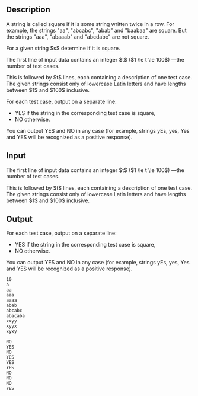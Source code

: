 ## Description

<div><p>A string is called <span class="tex-font-style-it">square</span> if it is some string written twice in a row. For example, the strings "<span class="tex-font-style-tt">aa</span>", "<span class="tex-font-style-tt">abcabc</span>", "<span class="tex-font-style-tt">abab</span>" and "<span class="tex-font-style-tt">baabaa</span>" are square. But the strings "<span class="tex-font-style-tt">aaa</span>", "<span class="tex-font-style-tt">abaaab</span>" and "<span class="tex-font-style-tt">abcdabc</span>" are not square.</p><p>For a given string $s$ determine if it is square.</p></div><div class="input-specification"><p>The first line of input data contains an integer $t$ ($1 \le t \le 100$)&nbsp;—the number of test cases.</p><p>This is followed by $t$ lines, each containing a description of one test case. The given strings consist only of lowercase Latin letters and have lengths between $1$ and $100$ inclusive.</p></div><div class="output-specification"><p>For each test case, output on a separate line:</p><ul> <li> <span class="tex-font-style-tt">YES</span> if the string in the corresponding test case is square, </li><li> <span class="tex-font-style-tt">NO</span> otherwise. </li></ul><p>You can output <span class="tex-font-style-tt">YES</span> and <span class="tex-font-style-tt">NO</span> in any case (for example, strings <span class="tex-font-style-tt">yEs</span>, <span class="tex-font-style-tt">yes</span>, <span class="tex-font-style-tt">Yes</span> and <span class="tex-font-style-tt">YES</span> will be recognized as a positive response).</p></div>

## Input

<p>The first line of input data contains an integer $t$ ($1 \le t \le 100$)&nbsp;—the number of test cases.</p><p>This is followed by $t$ lines, each containing a description of one test case. The given strings consist only of lowercase Latin letters and have lengths between $1$ and $100$ inclusive.</p>

## Output

<p>For each test case, output on a separate line:</p><ul> <li> <span class="tex-font-style-tt">YES</span> if the string in the corresponding test case is square, </li><li> <span class="tex-font-style-tt">NO</span> otherwise. </li></ul><p>You can output <span class="tex-font-style-tt">YES</span> and <span class="tex-font-style-tt">NO</span> in any case (for example, strings <span class="tex-font-style-tt">yEs</span>, <span class="tex-font-style-tt">yes</span>, <span class="tex-font-style-tt">Yes</span> and <span class="tex-font-style-tt">YES</span> will be recognized as a positive response).</p>





```input1
10
a
aa
aaa
aaaa
abab
abcabc
abacaba
xxyy
xyyx
xyxy
```




```output1
NO
YES
NO
YES
YES
YES
NO
NO
NO
YES
```


